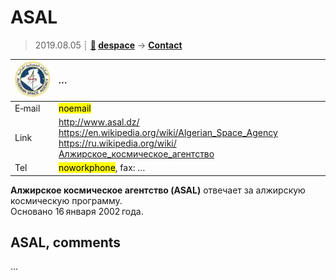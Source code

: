 # ASAL
> 2019.08.05 ┊ **[🚀](../index/index.md) [despace](index.md)** → **[Contact](contact.md)**

|[![](f/contact/a/asal_logo1_thumb.jpg)](f/contact/a/asal_logo1.png)|*…*|
|:--|:--|
|E‑mail| <mark>noemail</mark> |
|Link| <http://www.asal.dz/><br> <https://en.wikipedia.org/wiki/Algerian_Space_Agency><br> <https://ru.wikipedia.org/wiki/Алжирское_космическое_агентство> |
|Tel| <mark>noworkphone</mark>, fax: … |

**Алжирское космическое агентство (ASAL)** отвечает за алжирскую космическую программу.  
Основано 16 января 2002 года.


<p style="page-break-after:always"> </p>

## ASAL, comments

…
